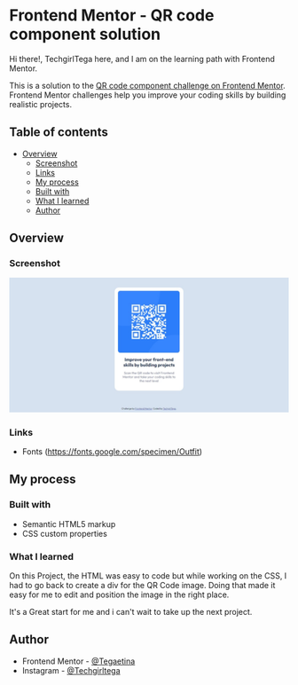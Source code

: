 # Frontend Mentor - QR code component solution

Hi there!, TechgirlTega here, and I am on the learning path with Frontend Mentor.

This is a solution to the [QR code component challenge on Frontend Mentor](https://www.frontendmentor.io/challenges/qr-code-component-iux_sIO_H). Frontend Mentor challenges help you improve your coding skills by building realistic projects. 

## Table of contents

- [Overview](#overview)
  - [Screenshot](#screenshot)
  - [Links](#links)
  - [My process](#my-process)
  - [Built with](#built-with)
  - [What I learned](#what-i-learned)
  - [Author](#author)

## Overview

### Screenshot

![](QRCode-component-done.jpeg)


### Links
- Fonts (https://fonts.google.com/specimen/Outfit)

## My process

### Built with

- Semantic HTML5 markup
- CSS custom properties


### What I learned

On this Project, the HTML was easy to code but while working on the CSS, I had to go back to create a div for the QR Code image. Doing that made it easy for me to edit and position the image in the right place.

It's a Great start for me and i can't wait to take up the next project.


## Author
- Frontend Mentor - [@Tegaetina](https://www.frontendmentor.io/profile/Tegaetina)
- Instagram - [@Techgirltega](https://www.instagram.com/techgirltega)